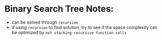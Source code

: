 # Binary Search Tree Notes:

- can be solved through `recursion`
- if using `recursion` to find solution, try to see if the space complexity can be optimized by `not stacking recursive function calls`